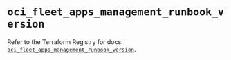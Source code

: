 # `oci_fleet_apps_management_runbook_version`

Refer to the Terraform Registry for docs: [`oci_fleet_apps_management_runbook_version`](https://registry.terraform.io/providers/oracle/oci/7.19.0/docs/resources/fleet_apps_management_runbook_version).
